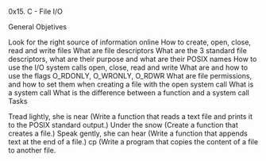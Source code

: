 0x15. C - File I/O

General Objetives

Look for the right source of information online
How to create, open, close, read and write files
What are file descriptors
What are the 3 standard file descriptors, what are their purpose and what are their POSIX names
How to use the I/O system calls open, close, read and write
What are and how to use the flags O_RDONLY, O_WRONLY, O_RDWR
What are file permissions, and how to set them when creating a file with the open system call
What is a system call
What is the difference between a function and a system call
Tasks

Tread lightly, she is near (Write a function that reads a text file and prints it to the POSIX standard output.)
Under the snow (Create a function that creates a file.)
Speak gently, she can hear (Write a function that appends text at the end of a file.)
cp (Write a program that copies the content of a file to another file.
